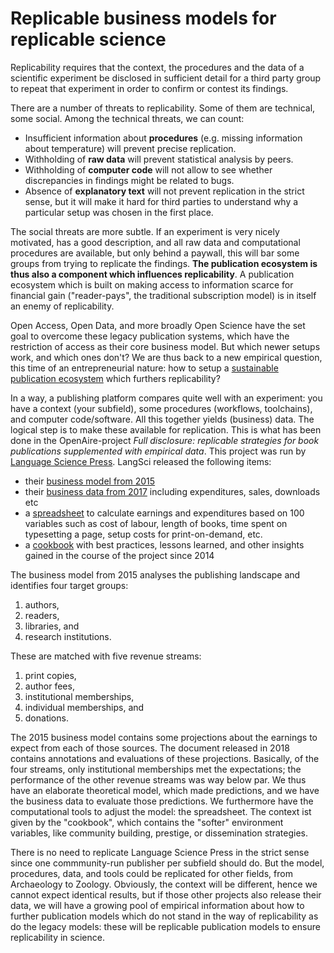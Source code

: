 # Replicable business models for replicable science

Replicability requires that the context, the procedures and the data of a scientific experiment be disclosed in sufficient detail for a third party group to repeat that experiment in order to confirm or contest its findings. 

There are a number of threats to replicability. Some of them are technical, some social. Among the technical threats, we can count: 
- Insufficient information about **procedures** (e.g. missing information about temperature) will prevent precise replication. 
- Withholding of **raw data** will prevent statistical analysis by peers. 
- Withholding of **computer code** will not allow to see whether discrepancies in findings might be related to bugs. 
- Absence of **explanatory text** will not prevent replication in the strict sense, but it will make it hard for third parties to understand why a particular setup was chosen in the first place. 

The social threats are more subtle. If an experiment is very nicely motivated, has a good description, and all raw data and computational procedures are available, but only behind a paywall, this will bar some groups from trying to replicate the findings. **The publication ecosystem is thus also a component which influences replicability**. A publication ecosystem which is built on making access to information scarce for financial gain ("reader-pays", the traditional subscription model) is in itself an enemy of replicability.

Open Access, Open Data, and more broadly Open Science have the set goal to overcome these legacy publication systems, which have the restriction of access as their core business model. But which newer setups work, and which ones don't? We are thus back to a new empirical question, this time of an entrepreneurial nature: how to setup a [sustainable publication ecosystem](https://cameronneylon.net/blog/principles-for-open-scholarly-infrastructures/) which furthers replicability? 

In a way, a publishing platform compares quite well with an experiment: you have a context (your subfield), some procedures (workflows, toolchains), and computer code/software. All this together yields (business) data. The logical step is to make these available for replication. This is what has been done in the OpenAire-project *Full disclosure: replicable strategies for book publications supplemented with empirical data*. This project was run by [Language Science Press](http://www.langsci-press.org). LangSci released the following items: 

- their [business model from 2015](https://zenodo.org/record/1286972)
- their [business data from 2017](https://github.com/langsci/opendata/tree/master/business%20data%202017) including expenditures, sales, downloads etc 
- a [spreadsheet](https://github.com/langsci/opendata/tree/master/calculations) to calculate earnings and expenditures based on 100 variables such as cost of labour, length of books, time spent on typesetting a page,  setup costs for print-on-demand, etc. 
- a [cookbook](https://zenodo.org/record/1286925) with best practices, lessons learned, and other insights gained in the course of the project since 2014

The business model from 2015 analyses the publishing landscape and identifies four target groups: 
1. authors, 
1. readers, 
1. libraries, and 
1. research institutions. 

These are matched with five revenue streams: 
1. print copies, 
1. author fees, 
1. institutional memberships, 
1. individual memberships, and 
1. donations. 

The 2015 business model contains some projections about the earnings to expect from each of those sources. The document released in 2018 contains annotations and evaluations of these projections. Basically, of the four streams, only institutional memberships met the expectations; the performance of the other revenue streams was way below par. We thus have an elaborate theoretical model, which made predictions, and we have the business data to evaluate those predictions. We furthermore have the computational tools to adjust the model: the spreadsheet. The context ist given by the "cookbook", which contains the "softer" environment variables, like community building, prestige, or dissemination strategies. 

There is no need to replicate Language Science Press in the strict sense since one commmunity-run publisher per subfield should do. But the model, procedures, data, and tools could be replicated for other fields, from Archaeology to Zoology. Obviously, the context will be different, hence we cannot expect identical results, but if those other projects also release their data, we will have a growing pool of empirical information about how to further publication models which do not stand in the way of replicability as do the legacy models: these will be replicable publication models to ensure replicability in science.